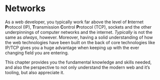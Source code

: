 # Networks
As a web developer, you typically work far above the level of **I**nternet **P**rotocol (IP), **T**ransmission **C**ontrol **P**rotocol (TCP), sockets and the other underpinnings of computer networks and the internet.  *Typically* is not the same as *always*, however.  Moreover, having a solid understanding of how the web technologies have been built on the back of core technologies like IP/TCP gives you a huge advantage when keeping up with the ever changing field you are entering.  

This chapter provides you the fundamental knowledge and skills needed, and also the perspective to not only understand the modern web and it’s tooling, but also appreciate it.
